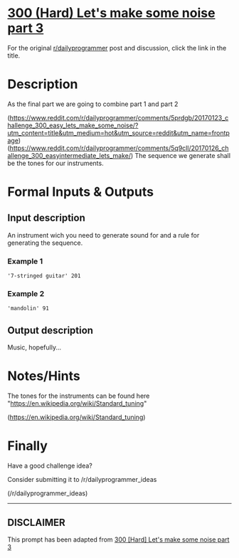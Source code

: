 # [300 (Hard) Let's make some noise part 3](https://www.reddit.com/r/dailyprogrammer/comments/5qp3ou/20170128_challenge_300_hard_lets_make_some_noise/)

For the original [r/dailyprogrammer](https://www.reddit.com/r/dailyprogrammer/) post and discussion, click the link in the title.

# Description
As the final part we are going to combine part 1 and part 2

(https://www.reddit.com/r/dailyprogrammer/comments/5prdgb/20170123_challenge_300_easy_lets_make_some_noise/?utm_content=title&utm_medium=hot&utm_source=reddit&utm_name=frontpage)
(https://www.reddit.com/r/dailyprogrammer/comments/5q9cll/20170126_challenge_300_easyintermediate_lets_make/)
The sequence we generate shall be the tones for our instruments.

# Formal Inputs & Outputs
## Input description
An instrument wich you need to generate sound for and a rule for generating the sequence.

### Example 1

```
'7-stringed guitar' 201
```
### Example 2

```
'mandolin' 91
```
## Output description
Music, hopefully...

# Notes/Hints
The tones for the instruments can be found here "https://en.wikipedia.org/wiki/Standard_tuning"

(https://en.wikipedia.org/wiki/Standard_tuning)
# Finally
Have a good challenge idea?

Consider submitting it to /r/dailyprogrammer_ideas

(/r/dailyprogrammer_ideas)

----
## **DISCLAIMER**
This prompt has been adapted from [300 [Hard] Let's make some noise part 3](https://www.reddit.com/r/dailyprogrammer/comments/5qp3ou/20170128_challenge_300_hard_lets_make_some_noise/
)
